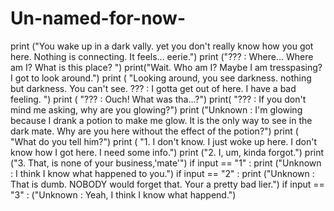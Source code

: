 # Un-named-for-now-
print ("You wake up in a dark vally. yet you don't really know how you got here. Nothing is connecting. It feels... eerie.")
print ("??? : Where... Where am I? What is this place? ")
print("Wait. Who am I? Maybe I am tresspasing? I got to look around.")
print (
  "Looking around, you see darkness. nothing but darkness. You can't see. ??? : I gotta get out of here. I have a bad feeling. ")
print (
  "??? : Ouch! What was tha...?")
print(
  "??? : If you don't mind me asking, why are you glowing?")
print ("Unknown : I'm glowing because I drank a potion to make me glow. It is the only way to see in the dark mate. Why are you here without the effect of the potion?")
print (
  "What do you tell him?")
print (
  "1. I don't know. I just woke up here. I don't know how I got here. I need some info.")
print ("2. I, um, kinda forgot.")
print ("3. That, is none of your business,'mate'") 
if input == "1" : print ("Unknown : I think I know what happened to you.")
if input == "2" : print ("Unknown : That is dumb. NOBODY would forget that. Your a pretty bad lier.")
if input == "3" : ("Unknown : Yeah, I think I know what happend.") 
